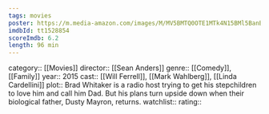 ```yaml
---
tags: movies
poster: https://m.media-amazon.com/images/M/MV5BMTQ0OTE1MTk4N15BMl5BanBnXkFtZTgwMDM5OTk5NjE@._V1_SX300.jpg
imdbId: tt1528854
scoreImdb: 6.2
length: 96 min
---
```


category:: [[Movies]]
director:: [[Sean Anders]]
genre:: [[Comedy]], [[Family]]
year:: 2015
cast:: [[Will Ferrell]], [[Mark Wahlberg]], [[Linda Cardellini]]
plot:: Brad Whitaker is a radio host trying to get his stepchildren to love him and call him Dad. But his plans turn upside down when their biological father, Dusty Mayron, returns.
watchlist::
rating::
